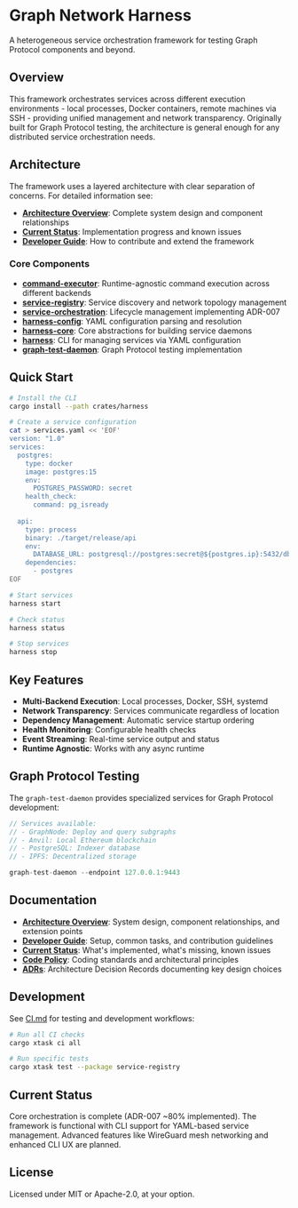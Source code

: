 # Graph Network Harness

A heterogeneous service orchestration framework for testing Graph Protocol components and beyond.

## Overview

This framework orchestrates services across different execution environments - local processes, Docker containers, remote machines via SSH - providing unified management and network transparency. Originally built for Graph Protocol testing, the architecture is general enough for any distributed service orchestration needs.

## Architecture

The framework uses a layered architecture with clear separation of concerns. For detailed information see:

- **[Architecture Overview](docs/ARCHITECTURE.md)**: Complete system design and component relationships
- **[Current Status](docs/CURRENT-STATUS.md)**: Implementation progress and known issues
- **[Developer Guide](docs/DEVELOPER-GUIDE.md)**: How to contribute and extend the framework

### Core Components

- **[command-executor](crates/command-executor)**: Runtime-agnostic command execution across different backends
- **[service-registry](crates/service-registry)**: Service discovery and network topology management
- **[service-orchestration](crates/service-orchestration)**: Lifecycle management implementing ADR-007
- **[harness-config](crates/harness-config)**: YAML configuration parsing and resolution
- **[harness-core](crates/harness-core)**: Core abstractions for building service daemons
- **[harness](crates/harness)**: CLI for managing services via YAML configuration
- **[graph-test-daemon](crates/graph-test-daemon)**: Graph Protocol testing implementation

## Quick Start

```bash
# Install the CLI
cargo install --path crates/harness

# Create a service configuration
cat > services.yaml << 'EOF'
version: "1.0"
services:
  postgres:
    type: docker
    image: postgres:15
    env:
      POSTGRES_PASSWORD: secret
    health_check:
      command: pg_isready
      
  api:
    type: process
    binary: ./target/release/api
    env:
      DATABASE_URL: postgresql://postgres:secret@${postgres.ip}:5432/db
    dependencies:
      - postgres
EOF

# Start services
harness start

# Check status
harness status

# Stop services
harness stop
```

## Key Features

- **Multi-Backend Execution**: Local processes, Docker, SSH, systemd
- **Network Transparency**: Services communicate regardless of location
- **Dependency Management**: Automatic service startup ordering
- **Health Monitoring**: Configurable health checks
- **Event Streaming**: Real-time service output and status
- **Runtime Agnostic**: Works with any async runtime

## Graph Protocol Testing

The `graph-test-daemon` provides specialized services for Graph Protocol development:

```rust
// Services available:
// - GraphNode: Deploy and query subgraphs
// - Anvil: Local Ethereum blockchain
// - PostgreSQL: Indexer database
// - IPFS: Decentralized storage

graph-test-daemon --endpoint 127.0.0.1:9443
```

## Documentation

- **[Architecture Overview](docs/ARCHITECTURE.md)**: System design, component relationships, and extension points
- **[Developer Guide](docs/DEVELOPER-GUIDE.md)**: Setup, common tasks, and contribution guidelines
- **[Current Status](docs/CURRENT-STATUS.md)**: What's implemented, what's missing, known issues
- **[Code Policy](docs/CODE-POLICY.md)**: Coding standards and architectural principles
- **[ADRs](ADRs/)**: Architecture Decision Records documenting key design choices

## Development

See [CI.md](CI.md) for testing and development workflows:

```bash
# Run all CI checks
cargo xtask ci all

# Run specific tests
cargo xtask test --package service-registry
```

## Current Status

Core orchestration is complete (ADR-007 ~80% implemented). The framework is functional with CLI support for YAML-based service management. Advanced features like WireGuard mesh networking and enhanced CLI UX are planned.

## License

Licensed under MIT or Apache-2.0, at your option.